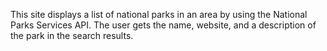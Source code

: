 This site displays a list of national parks in an area
by using the National Parks Services API.
The user gets the name, website, and a description of the 
park in the search results.